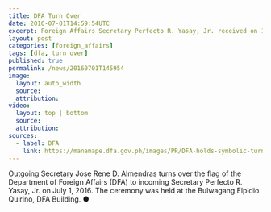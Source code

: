 ```yaml
---
title: DFA Turn Over
date: 2016-07-01T14:59:54UTC
excerpt: Foreign Affairs Secretary Perfecto R. Yasay, Jr. received on 1 July 2016 from outgoing Secretary Jose Rene D. Almendras the flag of the Department of Foreign Affairs in a symbolic turn-over ceremony.
layout: post
categories: [foreign_affairs]
tags: [dfa, turn over]
published: true
permalink: /news/20160701T145954
image:
  layout: auto_width
  source: 
  attribution: 
video:
  layout: top | bottom
  source: 
  attribution:
sources:
  - label: DFA
    link: https://manamape.dfa.gov.ph/images/PR/DFA-holds-symbolic-turnover-ceremony.pdf
---
```


Outgoing Secretary Jose Rene D. Almendras turns over the flag of the Department of Foreign Affairs (DFA) to incoming Secretary Perfecto R. Yasay, Jr. on July 1, 2016.
The ceremony was held at the Bulwagang Elpidio Quirino, DFA Building.
&#x25cf;
